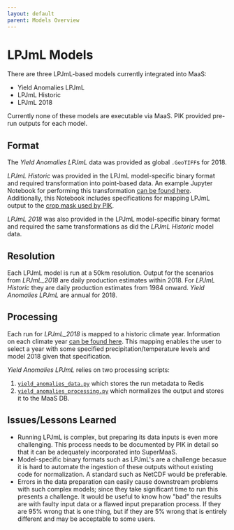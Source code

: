 ```yaml
---
layout: default
parent: Models Overview
---
```


# LPJmL Models

There are three LPJmL-based models currently integrated into MaaS:

- Yield Anomalies LPJmL
- LPJmL Historic
- LPJmL 2018

Currently none of these models are executable via MaaS. PIK provided pre-run outputs for each model. 

## Format

The _Yield Anomalies LPJmL_ data was provided as global `.GeoTIFF`s for 2018.

_LPJmL Historic_ was provided in the LPJmL model-specific binary format and required transformation into point-based data. An example Jupyter Notebook for performing this transformation [can be found here](https://github.com/WorldModelers/ModelService/blob/master/LPJmL-Integration/parse_crop_mask.ipynb). Additionally, this Notebook includes specifications for mapping LPJmL output to the [crop mask used by PIK](https://github.com/WorldModelers/ModelService/tree/master/LPJmL-Integration/data/landuse_patterns).

_LPJmL 2018_ was also provided in the LPJmL model-specific binary format and required the same transformations as did the _LPJmL Historic_ model data. 

## Resolution

Each LPJmL model is run at a 50km resolution. Output for the scenarios from _LPJmL_2018_ are daily production estimates within 2018. For _LPJmL Historic_ they are daily production estimates from 1984 onward. _Yield Anomalies LPJmL_ are annual for 2018. 

## Processing

Each run for _LPJmL_2018_ is mapped to a historic climate year. Information on each climate year [can be found here](https://docs.google.com/spreadsheets/d/1Oqhfdv0in68evpRga9oDjDFN26SuNb0A00awO1mSXTc/edit#gid=1615346066). This mapping enables the user to select a year with some specified precipitation/temperature levels and model 2018 given that specification.

_Yield Anomalies LPJmL_ relies on two processing scripts:

1) [`yield_anomalies_data.py`](https://github.com/WorldModelers/ModelService/blob/master/Yield-Anomalies-Integration/yield_anomalies_data.py) which stores the run metadata to Redis
2) [`yield_anomalies_processing.py`](https://github.com/WorldModelers/ModelService/blob/master/Yield-Anomalies-Integration/yield_anomalies_processing.py) which normalizes the output and stores it to the MaaS DB.

## Issues/Lessons Learned

- Running LPJmL is complex, but preparing its data inputs is even more challenging. This process needs to be documented by PIK in detail so that it can be adequately incorporated into SuperMaaS.
- Model-specific binary formats such as LPJmL's are a challenge becasue it is hard to automate the ingestion of these outputs without existing code for normalization. A standard such as NetCDF would be preferable.
- Errors in the data preparation can easily cause downstream problems with such complex models; since they take significant time to run this presents a challenge. It would be useful to know how "bad" the results are with faulty input data or a flawed input preparation process. If they are 95% wrong that is one thing, but if they are 5% wrong that is entirely different and may be acceptable to some users.